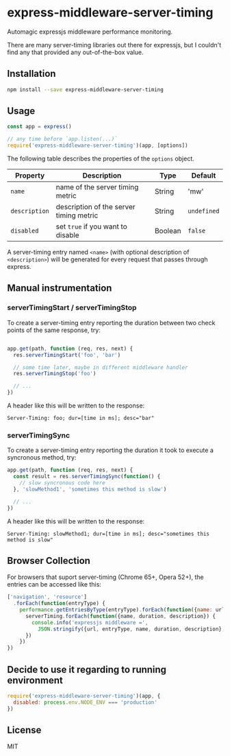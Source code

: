 # express-middleware-server-timing

Automagic expressjs middleware performance monitoring.

There are many server-timing libraries out there for expressjs, but I couldn't find any that provided any out-of-the-box value. 

## Installation

```sh
npm install --save express-middleware-server-timing
```

## Usage

```js
const app = express()

// any time before `app.listen(...)`
require('express-middleware-server-timing')(app, [options])
```

The following table describes the properties of the `options` object.

| Property      | Description                             | Type   | Default     |
|---------------|-----------------------------------------|--------|-------------|
| `name`        | name of the server timing metric        | String | 'mw'        |
| `description` | description of the server timing metric | String | `undefined` |
| `disabled`    | set `true` if you want to disable       | Boolean| `false`     |

A server-timing entry named `<name>` (with optional description of `<description>`) will be generated for every request that passes through express.

## Manual instrumentation

### serverTimingStart / serverTimingStop
To create a server-timing entry reporting the duration between two check points of the same response, try:

```javascript

app.get(path, function (req, res, next) {
  res.serverTimingStart('foo', 'bar')

  // some time later, maybe in different middleware handler
  res.serverTimingStop('foo')

  // ...
})
```
A header like this will be written to the response:
```
Server-Timing: foo; dur=[time in ms]; desc="bar"
```

### serverTimingSync
To create a server-timing entry reporting the duration it took to execute a syncronous method, try:
```javascript
app.get(path, function (req, res, next) {
  const result = res.serverTimingSync(function() {
    // slow syncronous code here
  }, 'slowMethod1', 'sometimes this method is slow')

  // ...
})
```

A header like this will be written to the response:
```
Server-Timing: slowMethod1; dur=[time in ms]; desc="sometimes this method is slow"
```

## Browser Collection

For browsers that suport server-timing (Chrome 65+, Opera 52+), the entries can be accessed like this:
```javascript
['navigation', 'resource']
  .forEach(function(entryType) {
    performance.getEntriesByType(entryType).forEach(function({name: url, serverTiming}) {
      serverTiming.forEach(function({name, duration, description}) {
        console.info('expressjs middleware =',
          JSON.stringify({url, entryType, name, duration, description}, null, 2))
      })
    })
})
```

## Decide to use it regarding to running environment

```javascript
require('express-middleware-server-timing')(app, {
  disabled: process.env.NODE_ENV === 'production'
})
```

## License

MIT
